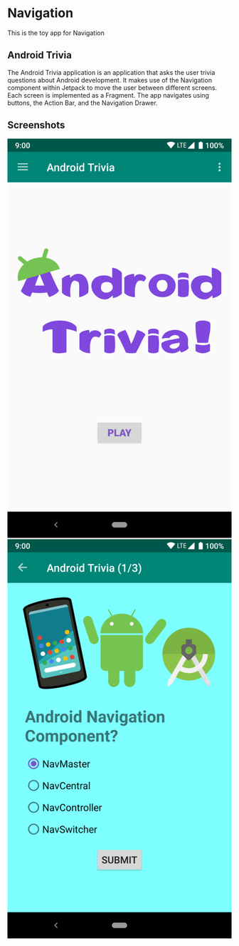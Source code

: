 # Navigation

This is the toy app for Navigation

## Android Trivia 

The Android Trivia application is an application that asks the user trivia questions about Android development.  It makes use of the Navigation component within Jetpack to move the user between different screens.  Each screen is implemented as a Fragment.
The app navigates using buttons, the Action Bar, and the Navigation Drawer.


## Screenshots

![Screenshot1](screenshots/screen_1.png) ![Screenshot2](screenshots/screen_2.png)


